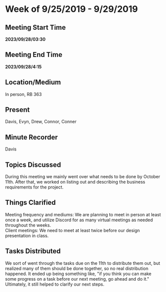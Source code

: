 # Week of 9/25/2019 - 9/29/2019

## Meeting Start Time
**2023/09/28/03:30** 

## Meeting End Time
**2023/09/28/4:15**

## Location/Medium
In person, RB 363

## Present
Davis, Evyn, Drew, Connor, Conner

## Minute Recorder
Davis

## Topics Discussed
During this meeting we mainly went over what needs to be done by October 11th. After that, we worked on listing out and describing the business requirements for the project.

## Things Clarified
Meeting frequency and mediums: We are planning to meet in person at least once a week, and utilize Discord for as many virtual meetings as needed throughout the weeks.<br>
Client meetings: We need to meet at least twice before our design presentation in class.

## Tasks Distributed
We sort of went through the tasks due on the 11th to distribute them out, but realized many of them should be done together, so no real distribution happened. It ended up being something like, "if you think you can make some progress on a task before our next meeting, go ahead and do it." Ultimately, it still helped to clarify our next steps.<br>
